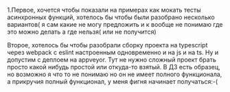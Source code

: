 1.Первое, хочется чтобы показали на примерах как мокать тесты асинхронных функций, хотелось бы чтобы были разобрано несколько вариантов( я сам какие не могу предложить и к вообще не понимаю где это можно делать а где нельзя( или не получится)



Второе, хотелось бы чтобы разобрали сборку проекта на typescript через webpack с eslint настроенным одновременно и на js и на ts. Ну и допустим с деплоем на appveyor. Тут не нужно сложный проект брать просто какой нибудь простой или откуда-то взятый. В ДЗ есть образец, но возможно я что то не понимаю но он не имеет полного функционала, а прикручия полный функционал, у меня фигня начинает получаться:-(
